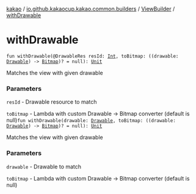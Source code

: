 [kakao](../../index.md) / [io.github.kakaocup.kakao.common.builders](../index.md) / [ViewBuilder](index.md) / [withDrawable](./with-drawable.md)

# withDrawable

`fun withDrawable(@DrawableRes resId: `[`Int`](https://kotlinlang.org/api/latest/jvm/stdlib/kotlin/-int/index.html)`, toBitmap: ((drawable: `[`Drawable`](https://developer.android.com/reference/android/graphics/drawable/Drawable.html)`) -> `[`Bitmap`](https://developer.android.com/reference/android/graphics/Bitmap.html)`)? = null): `[`Unit`](https://kotlinlang.org/api/latest/jvm/stdlib/kotlin/-unit/index.html)

Matches the view with given drawable

### Parameters

`resId` - Drawable resource to match

`toBitmap` - Lambda with custom Drawable -&gt; Bitmap converter (default is null)`fun withDrawable(drawable: `[`Drawable`](https://developer.android.com/reference/android/graphics/drawable/Drawable.html)`, toBitmap: ((drawable: `[`Drawable`](https://developer.android.com/reference/android/graphics/drawable/Drawable.html)`) -> `[`Bitmap`](https://developer.android.com/reference/android/graphics/Bitmap.html)`)? = null): `[`Unit`](https://kotlinlang.org/api/latest/jvm/stdlib/kotlin/-unit/index.html)

Matches the view with given drawable

### Parameters

`drawable` - Drawable to match

`toBitmap` - Lambda with custom Drawable -&gt; Bitmap converter (default is null)